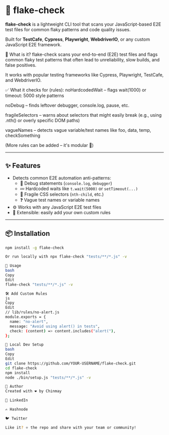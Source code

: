 # 🧪 flake-check

**flake-check** is a lightweight CLI tool that scans your JavaScript-based E2E test files for common flaky patterns and code quality issues.

Built for **TestCafe**, **Cypress**, **Playwright**, **WebdriverIO**, or any custom JavaScript E2E framework.

🚀 What is it?
flake-check scans your end-to-end (E2E) test files and flags common flaky test patterns that often lead to unreliability, slow builds, and false positives.

It works with popular testing frameworks like Cypress, Playwright, TestCafe, and WebdriverIO.

✅ What it checks for (rules):
noHardcodedWait – flags wait(1000) or timeout: 5000 style patterns

noDebug – finds leftover debugger, console.log, pause, etc.

fragileSelectors – warns about selectors that might easily break (e.g., using .nth() or overly specific DOM paths)

vagueNames – detects vague variable/test names like foo, data, temp, checkSomething

(More rules can be added – it's modular 🔌)

---

## ✨ Features

- Detects common E2E automation anti-patterns:
  - 🚫 Debug statements (`console.log`, `debugger`)
  - 💤 Hardcoded waits like `t.wait(5000)` or `setTimeout(...)`
  - 🧵 Fragile CSS selectors (`nth-child`, etc.)
  - ❓ Vague test names or variable names
- ⚙️ Works with any JavaScript E2E test files
- 🧩 Extensible: easily add your own custom rules

---

## 📦 Installation

```bash
npm install -g flake-check

Or run locally with npx flake-check "tests/**/*.js" -v

🚀 Usage
bash
Copy
Edit
flake-check "tests/**/*.js" -v

🛠 Add Custom Rules
js
Copy
Edit
// lib/rules/no-alert.js
module.exports = {
  name: "no-alert",
  message: "Avoid using alert() in tests",
  check: (content) => content.includes("alert("),
};

🧪 Local Dev Setup
bash
Copy
Edit
git clone https://github.com/YOUR-USERNAME/flake-check.git
cd flake-check
npm install
node ./bin/setup.js "tests/**/*.js" -v

👤 Author
Created with ❤️ by Chinmay

🔗 LinkedIn

✍️ Hashnode

🐦 Twitter

Like it? ⭐️ the repo and share with your team or community!


